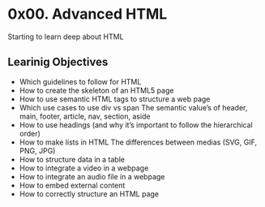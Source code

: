 # 0x00. Advanced HTML

Starting to learn deep about HTML

## Learinig Objectives

- Which guidelines to follow for HTML
- How to create the skeleton of an HTML5 page
- How to use semantic HTML tags to structure a web page
- Which use cases to use div vs span
  The semantic value’s of header, main, footer, article, nav, section, aside
- How to use headings (and why it’s important to follow the hierarchical order)
- How to make lists in HTML
  The differences between medias (SVG, GIF, PNG, JPG)
- How to structure data in a table
- How to integrate a video in a webpage
- How to integrate an audio file in a webpage
- How to embed external content
- How to correctly structure an HTML page
